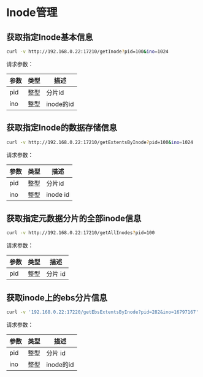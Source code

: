# Inode管理

## 获取指定Inode基本信息

``` bash
curl -v http://192.168.0.22:17210/getInode?pid=100&ino=1024
```

请求参数：

| 参数  | 类型  | 描述       |
|-----|-----|----------|
| pid | 整型  | 分片id     |
| ino | 整型  | inode的id |

## 获取指定Inode的数据存储信息

``` bash
curl -v http://192.168.0.22:17210/getExtentsByInode?pid=100&ino=1024
```

请求参数：

| 参数  | 类型  | 描述       |
|-----|-----|----------|
| pid | 整型  | 分片id     |
| ino | 整型  | inode id |

## 获取指定元数据分片的全部inode信息

``` bash
curl -v http://192.168.0.22:17210/getAllInodes?pid=100
```

请求参数：

| 参数  | 类型  | 描述    |
|-----|-----|-------|
| pid | 整型  | 分片 id |

## 获取inode上的ebs分片信息

``` bash
curl -v '192.168.0.22:17220/getEbsExtentsByInode?pid=282&ino=16797167'
```

请求参数：

| 参数  | 类型  | 描述       |
|-----|-----|----------|
| pid | 整型  | 分片 id    |
| ino | 整型  | inode的id |
